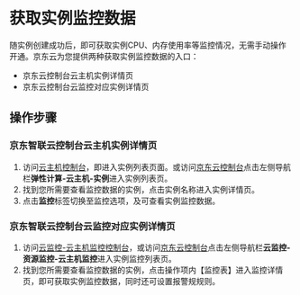 # 获取实例监控数据
随实例创建成功后，即可获取实例CPU、内存使用率等监控情况，无需手动操作开通。京东云为您提供两种获取实例监控数据的入口：
* 京东云控制台云主机实例详情页
* 京东云控制台云监控对应实例详情页

## 操作步骤

### 京东智联云控制台云主机实例详情页
1. 访问[云主机控制台][1]，即进入实例列表页面。或访问[京东云控制台][2]点击左侧导航栏**弹性计算-云主机-实例**进入实例列表页。
2. 找到您所需要查看监控数据的实例，点击实例名称进入实例详情页。
3. 点击**监控**标签切换至监控选项，及可查看实例监控数据。

### 京东智联云控制台云监控对应实例详情页
1. 访问[云监控-云主机监控控制台][3]，或访问[京东云控制台][4]点击左侧导航栏**云监控-资源监控-云主机监控**进入实例监控列表页。
2. 找到您所需要查看监控数据的实例，点击操作项内【监控表】进入监控详情页，即可获取实例监控数据，同时还可设置报警规规则。


  [1]: https://cns-console.jdcloud.com/host/compute/list
  [2]: https://console.jdcloud.com/
  [3]: https://cms-console.jdcloud.com/serverMonitor
  [4]: https://console.jdcloud.com/
  
  
